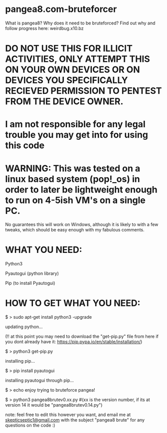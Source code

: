 # pangea8.com-bruteforcer

What is pangea8? Why does it need to be bruteforced?
Find out why and follow progress here: weirdbug.x10.bz

# DO NOT USE THIS FOR ILLICIT ACTIVITIES, ONLY ATTEMPT THIS ON YOUR OWN DEVICES OR ON DEVICES YOU SPECIFICALLY RECIEVED PERMISSION TO PENTEST FROM THE DEVICE OWNER.
# I am not responsible for any legal trouble you may get into for using this code


# WARNING: This was tested on a linux based system (pop!_os) in order to later be lightweight enough to run on 4-5ish VM's on a single PC.
No guarantees this will work on Windows, although it is likely to with a few tweaks, 
which should be easy enough with my fabulous comments.


# WHAT YOU NEED:

Python3

Pyautogui (python library)

Pip (to install Pyautogui)

# HOW TO GET WHAT YOU NEED:

  $ > sudo apt-get install python3 -upgrade

updating python...

(!! at this point you may need to download the "get-pip.py" file from here if you
dont already have it: https://pip.pypa.io/en/stable/installation/)

  $ > python3 get-pip.py

installing pip...

  $ > pip install pyautogui

installing pyautogui through pip...

  $ > echo enjoy trying to bruteforce pangea!
 
  $ > python3 pangea8brutev0.xx.py #(xx is the version number, if its at version 14 it would be "pangea8brutev0.14.py")
  
  
  
  
  note: feel free to edit this however you want, and email me at skepticseptic1@gmail.com with the subject "pangea8 brute"
  for any questions on the code :)
